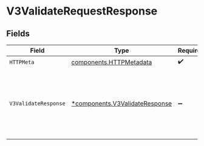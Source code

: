 # V3ValidateRequestResponse


## Fields

| Field                                                                                      | Type                                                                                       | Required                                                                                   | Description                                                                                | Example                                                                                    |
| ------------------------------------------------------------------------------------------ | ------------------------------------------------------------------------------------------ | ------------------------------------------------------------------------------------------ | ------------------------------------------------------------------------------------------ | ------------------------------------------------------------------------------------------ |
| `HTTPMeta`                                                                                 | [components.HTTPMetadata](../../models/components/httpmetadata.md)                         | :heavy_check_mark:                                                                         | N/A                                                                                        |                                                                                            |
| `V3ValidateResponse`                                                                       | [*components.V3ValidateResponse](../../models/components/v3validateresponse.md)            | :heavy_minus_sign:                                                                         | Successful request.                                                                        | {<br/>"challengeMissing": true,<br/>"next": {<br/>"v3-challenge": "/v3/challenge"<br/>},<br/>"success": true<br/>} |